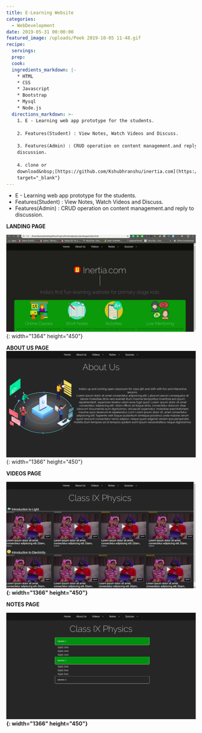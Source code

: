 ```yaml
---
title: E-Learning Website
categories:
  - WebDevelopment
date: 2019-05-31 00:00:00
featured_image: /uploads/Peek 2019-10-05 11-48.gif
recipe:
  servings:
  prep:
  cook:
  ingredients_markdown: |-
    * HTML
    * CSS
    * Javascript
    * Bootstrap
    * Mysql
    * Node.js
  directions_markdown: >-
    1. E - Learning web app prototype for the students.

    2. Features(Student) : View Notes, Watch Videos and Discuss.

    3. Features(Admin) : CRUD operation on content management.and reply to
    discussion.

    4. clone or
    download&nbsp;[https://github.com/Kshubhranshu/inertia.com](https://github.com/Kshubhranshu/inertia.com){:
    target="_blank"}
---
```


* E - Learning web app prototype for the students.
* Features(Student) : View Notes, Watch Videos and Discuss.
* Features(Admin) : CRUD operation on content management.and reply to discussion.

**LANDING PAGE**

![](/uploads/peek-2019-10-05-11-49.gif){: width="1364" height="450"}

**ABOUT US PAGE**![](/uploads/screenshot-from-2019-03-03-15-25-4.png){: width="1366" height="450"}

**VIDEOS PAGE**

**![](/uploads/screenshot-from-2019-03-03-15-25-13.png){: width="1366" height="450"}**

**NOTES PAGE**

**![](/uploads/screenshot-from-2019-03-03-15-25-26.png){: width="1366" height="450"}**